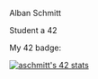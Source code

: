 Alban Schmitt

Student a 42

My 42 badge:

[![aschmitt's 42 stats](https://badge.mediaplus.ma/starryblue/aschmitt?1337Badge=off&UM6P=off)](https://github.com/oakoudad/badge42)
